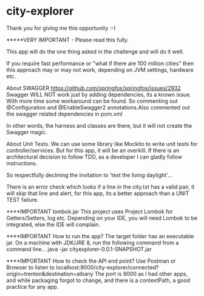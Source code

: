 # city-explorer

Thank you for giving me this opportunity :-)

*****VERY IMPORTANT - Please read this fully. 

This app will do the one thing asked in the challenge and will do it well.

If you require fast performance or "what if there are 100 million cities" then this approach may or may not work, depending on JVM settings, hardware etc. 

About SWAGGER
https://github.com/springfox/springfox/issues/2932
Swagger WILL NOT work just by adding dependencies, its a known issue. With more time some workaround can be found. So commenting out @Configuration and @EnableSwagger2 annotations.Also commented out the swagger related dependencies in pom.xml

In other words, the harness and classes are there, but it will not create the Swagger magic. 

About Unit Tests.
We can use some library like Mockito to write unit tests for controller/services. But for this app, it will be an overkill. If there is an architectural decision to follow TDD, as a developer I can gladly follow instructions.

So respectfully declining the invitation to 'test the living daylight'...

There is an error check which looks if a line in the city.txt has a valid pair, it will skip that line and alert, for this app, its a better approach than a UNIT TEST failure. 

****IMPORTANT
lombok.jar
This project uses Project Lombok for Getters/Setters, log etc. Depending on your IDE, you will need Lombok to be integrated, else the IDE will complain. 

****IMPORTANT
How to run the app?
The target folder has an executable jar. On a machine with JDK/JRE 8, run the following command from a command line...
java -jar cityexplorer-0.0.1-SNAPSHOT.jar 

****IMPORTANT
How to check the API end point?
Use Postman or Browser to listen to localhost:9000/city-explorer/connected?origin=trenton&destination=albany
The port is 9000 as I had other apps, and while packaging forgot to change, and there is a contextPath, a good practice for any app. 

